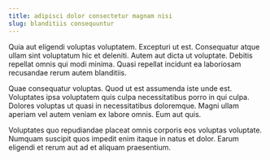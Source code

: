 ```yaml
---
title: adipisci dolor consectetur magnam nisi
slug: blanditiis consequuntur
---
```


Quia aut eligendi voluptas voluptatem. Excepturi ut est. Consequatur atque ullam sint voluptatum hic et deleniti. Autem aut dicta ut voluptate. Debitis repellat omnis qui modi minima. Quasi repellat incidunt ea laboriosam recusandae rerum autem blanditiis.

Quae consequatur voluptas. Quod ut est assumenda iste unde est. Voluptates ipsa voluptatem quis culpa necessitatibus porro in qui culpa. Dolores voluptas ut quasi in necessitatibus doloremque. Magni ullam aperiam vel autem veniam ex labore omnis. Eum aut quis.

Voluptates quo repudiandae placeat omnis corporis eos voluptas voluptate. Numquam suscipit quos impedit enim itaque in natus et dolor. Earum eligendi et rerum aut ad et aliquam praesentium.
